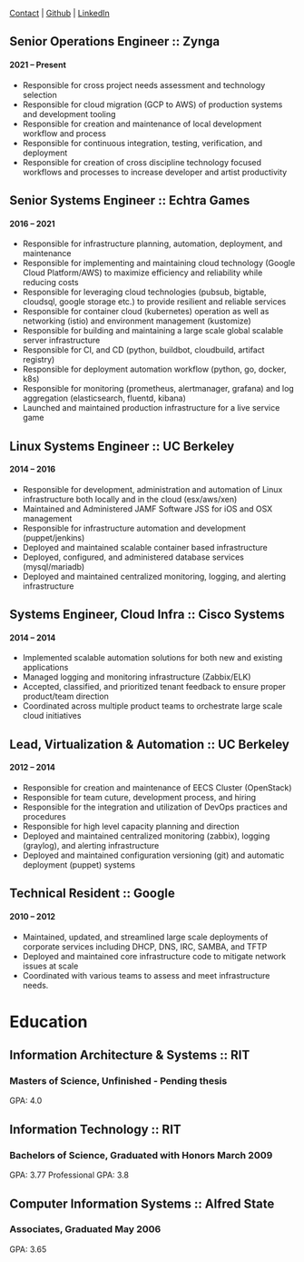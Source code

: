 [Contact](https://docs.google.com/forms/d/e/1FAIpQLSe-9TaezZnGlpn2AUmiz1jOV62KyrxAqUTI65bY8Sm-srqSiw/viewform) | [Github](https://github.com/tscopp) | [LinkedIn](https://www.linkedin.com/in/timothy-scoppetta-92a5879/)

## Senior Operations Engineer :: Zynga
#### 2021 – Present
- Responsible for cross project needs assessment and technology selection
- Responsible for cloud migration (GCP to AWS) of production systems and development tooling
- Responsible for creation and maintenance of local development workflow and process
- Responsible for continuous integration, testing, verification, and deployment
- Responsible for creation of cross discipline technology focused workflows and processes to increase developer and artist productivity

## Senior Systems Engineer :: Echtra Games
#### 2016 – 2021
- Responsible for infrastructure planning, automation, deployment, and maintenance
- Responsible for implementing and maintaining cloud technology (Google Cloud Platform/AWS) to maximize efficiency and reliability while reducing costs
- Responsible for leveraging cloud technologies (pubsub, bigtable, cloudsql, google storage etc.) to provide resilient and reliable services
- Responsible for container cloud (kubernetes) operation as well as networking (istio) and environment management (kustomize)
- Responsible for building and maintaining a large scale global scalable server infrastructure
- Responsible for  CI, and CD (python, buildbot, cloudbuild, artifact registry)
- Responsible for deployment automation workflow (python, go, docker, k8s)
- Responsible for monitoring (prometheus, alertmanager, grafana) and log aggregation (elasticsearch, fluentd, kibana)
- Launched and maintained production infrastructure for a live service game

## Linux Systems Engineer :: UC Berkeley
#### 2014 – 2016
- Responsible for development, administration and automation of Linux infrastructure both locally and in the cloud (esx/aws/xen)
- Maintained and Administered JAMF Software JSS for iOS and OSX management
- Responsible for infrastructure automation and development (puppet/jenkins)
- Deployed and maintained scalable container based infrastructure
- Deployed, configured, and administered database services (mysql/mariadb)
- Deployed and maintained centralized monitoring, logging, and alerting infrastructure

## Systems Engineer, Cloud Infra :: Cisco Systems
#### 2014 – 2014
- Implemented scalable automation solutions for both new and existing applications
- Managed logging and monitoring infrastructure (Zabbix/ELK)
- Accepted, classified, and prioritized tenant feedback to ensure proper product/team direction
- Coordinated across multiple product teams to orchestrate large scale cloud initiatives

## Lead, Virtualization & Automation :: UC Berkeley 
#### 2012 – 2014
- Responsible for creation and maintenance of EECS Cluster (OpenStack)
- Responsible for team cuture, development process, and hiring
- Responsible for the integration and utilization of DevOps practices and procedures
- Responsible for high level capacity planning and direction
- Deployed and maintained centralized monitoring (zabbix), logging (graylog), and alerting infrastructure
- Deployed and maintained configuration versioning (git) and automatic deployment (puppet) systems

## Technical Resident :: Google 
#### 2010 – 2012
- Maintained, updated, and streamlined large scale deployments of corporate services including DHCP, DNS, IRC, SAMBA, and TFTP
- Deployed and maintained core infrastructure code to mitigate network issues at scale
- Coordinated with various teams to assess and meet infrastructure needs.


# Education
## Information Architecture & Systems :: RIT
### Masters of Science, Unfinished - Pending thesis
GPA: 4.0

## Information Technology :: RIT
### Bachelors of Science, Graduated with Honors March 2009
GPA: 3.77
Professional GPA: 3.8

## Computer Information Systems :: Alfred State
### Associates, Graduated May 2006
GPA: 3.65
